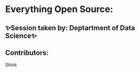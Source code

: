 # Everything Open Source:

## ✨Session taken by: Deptartment of Data Science✨

## Contributors:
Shlok
